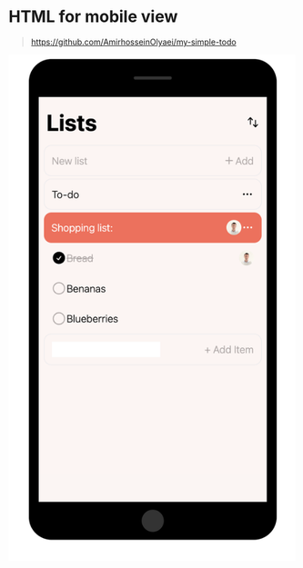 # HTML for mobile view
>https://github.com/AmirhosseinOlyaei/my-simple-todo

![](https://github.com/AmirhosseinOlyaei/todo-list-app-mobile/blob/main/src/Screenshot%202023-02-07%20at%203.02.27%20AM.png?raw=true)
